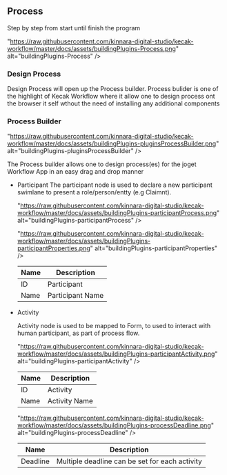 ## Process ##

Step by step from start until finish the program 

"https://raw.githubusercontent.com/kinnara-digital-studio/kecak-workflow/master/docs/assets/buildingPlugins-Process.png" alt="buildingPlugins-Process" />

### Design Process ###
 Design Process will open up the Process builder. Process bulider is one of the highlight of Kecak Workflow where it allow one to design process ont the browser it self wthout the need of installing any additional components 

 
### Process Builder ###

"https://raw.githubusercontent.com/kinnara-digital-studio/kecak-workflow/master/docs/assets/buildingPlugins-pluginsProcessBuilder.png" alt="buildingPlugins-pluginsProcessBuilder" />

The Process builder allows one to design process(es) for the joget Workflow App in an easy drag and drop manner

- Participant 
	The participant node is used to declare a new participant swimlane to present a role/person/entty (e.g Claimnt). 
	
	"https://raw.githubusercontent.com/kinnara-digital-studio/kecak-workflow/master/docs/assets/buildingPlugins-participantProcess.png" alt="buildingPlugins-participantProcess" />
	
	"https://raw.githubusercontent.com/kinnara-digital-studio/kecak-workflow/master/docs/assets/buildingPlugins-participantProperties.png" alt="buildingPlugins-participantProperties" />

	
	| Name | Description |
	|---|---|
	| ID | Participant |
	| Name | Participant Name |
	
	
- Activity

	Activity node is used to be mapped to Form, to used to interact with human participant, as part of process flow.
	
	"https://raw.githubusercontent.com/kinnara-digital-studio/kecak-workflow/master/docs/assets/buildingPlugins-participantActivity.png" alt="buildingPlugins-participantActivity" />
	
	| Name | Description |
	|---|---|
	| ID | Activity |
	| Name | Activity Name | 
	
	"https://raw.githubusercontent.com/kinnara-digital-studio/kecak-workflow/master/docs/assets/buildingPlugins-processDeadline.png" alt="buildingPlugins-processDeadline" />
	
	| Name | Description |
	|---|---|
	| Deadline | Multiple deadline can be set for each activity |
	